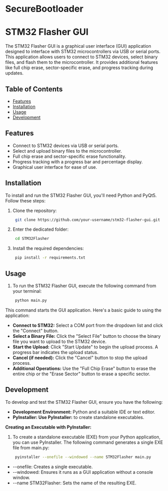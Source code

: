 # SecureBootloader
# STM32 Flasher GUI

The STM32 Flasher GUI is a graphical user interface (GUI) application designed to interface with STM32 microcontrollers via USB or serial ports. This application allows users to connect to STM32 devices, select binary files, and flash them to the microcontroller. It provides additional features like full chip erase, sector-specific erase, and progress tracking during updates.

## Table of Contents
- [Features](#features)
- [Installation](#installation)
- [Usage](#usage)
- [Development](#development)

## Features
- Connect to STM32 devices via USB or serial ports.
- Select and upload binary files to the microcontroller.
- Full chip erase and sector-specific erase functionality.
- Progress tracking with a progress bar and percentage display.
- Graphical user interface for ease of use.

## Installation
To install and run the STM32 Flasher GUI, you'll need Python and PyQt5. Follow these steps:

1. Clone the repository:
   ```bash
    git clone https://github.com/your-username/stm32-flasher-gui.git
   
2. Enter the dedicated folder:
   ```bash
    cd STM32Flasher

3. Install the required dependencies:
   ```bash
    pip install -r requirements.txt

## Usage
1. To run the STM32 Flasher GUI, execute the following command from your terminal:
   ```bash
    python main.py

This command starts the GUI application. Here's a basic guide to using the application:

- **Connect to STM32:** Select a COM port from the dropdown list and click the "Connect" button.
- **Select a Binary File:** Click the "Select File" button to choose the binary file you want to upload to the STM32 device.
- **Start the Upload:** Click "Start Update" to begin the upload process. A progress bar indicates the upload status.
- **Cancel (if needed):** Click the "Cancel" button to stop the upload process.
- **Additional Operations:** Use the "Full Chip Erase" button to erase the entire chip or the "Erase Sector" button to erase a specific sector.


## Development
To develop and test the STM32 Flasher GUI, ensure you have the following:

- **Development Environment:** Python and a suitable IDE or text editor.
- **PyInstaller: Use PyInstaller:** to create standalone executables.


**Creating an Executable with PyInstaller:**
1. To create a standalone executable (EXE) from your Python application, you can use PyInstaller. The following command generates a single EXE file from main.py:
   ```bash
    pyinstaller --onefile --windowed --name STM32Flasher main.py
- --onefile: Creates a single executable.
- --windowed: Ensures it runs as a GUI application without a console window.
- --name STM32Flasher: Sets the name of the resulting EXE.






